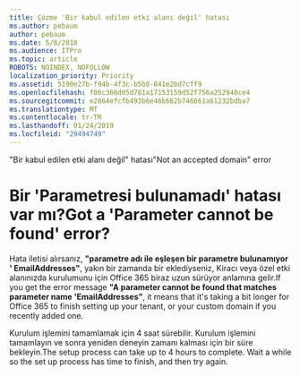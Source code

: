 ```yaml
---
title: Çözme 'Bir kabul edilen etki alanı değil' hatası
ms.author: pebaum
author: pebaum
ms.date: 5/8/2018
ms.audience: ITPro
ms.topic: article
ROBOTS: NOINDEX, NOFOLLOW
localization_priority: Priority
ms.assetid: 5190e27b-f94b-4f3c-b5b8-841e2bd7cff9
ms.openlocfilehash: f06c366d05d781a17153159d52f756a252940ce4
ms.sourcegitcommit: e2864efcfb493b6e46b662b746661a61232bdba7
ms.translationtype: MT
ms.contentlocale: tr-TR
ms.lasthandoff: 01/24/2019
ms.locfileid: "29494749"
---
```

<span data-ttu-id="0d353-102">"Bir kabul edilen etki alanı değil" hatası</span><span class="sxs-lookup"><span data-stu-id="0d353-102">"Not an accepted domain" error</span></span>

# <a name="got-a-parameter-cannot-be-found-error"></a><span data-ttu-id="0d353-103">Bir 'Parametresi bulunamadı' hatası var mı?</span><span class="sxs-lookup"><span data-stu-id="0d353-103">Got a 'Parameter cannot be found' error?</span></span>

<span data-ttu-id="0d353-104">Hata iletisi alırsanız, **"parametre adı ile eşleşen bir parametre bulunamıyor ' EmailAddresses"**, yakın bir zamanda bir eklediyseniz, Kiracı veya özel etki alanınızda kurulumunu için Office 365 biraz uzun sürüyor anlamına gelir.</span><span class="sxs-lookup"><span data-stu-id="0d353-104">If you get the error message **"A parameter cannot be found that matches parameter name 'EmailAddresses"**, it means that it's taking a bit longer for Office 365 to finish setting up your tenant, or your custom domain if you recently added one.</span></span> 
  
<span data-ttu-id="0d353-p101">Kurulum işlemini tamamlamak için 4 saat sürebilir. Kurulum işlemini tamamlayın ve sonra yeniden deneyin zamanı kalması için bir süre bekleyin.</span><span class="sxs-lookup"><span data-stu-id="0d353-p101">The setup process can take up to 4 hours to complete. Wait a while so the set up process has time to finish, and then try again.</span></span>
  

